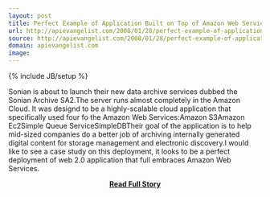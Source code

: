 ```yaml
---
layout: post
title: Perfect Example of Application Built on Top of Amazon Web Services
url: http://apievangelist.com/2008/01/28/perfect-example-of-application-built-on-top-of-amazon-web-services/
source: http://apievangelist.com/2008/01/28/perfect-example-of-application-built-on-top-of-amazon-web-services/
domain: apievangelist.com
image: 
---
```

{% include JB/setup %}<p>Sonian is about to launch their new data archive services dubbed the Sonian Archive SA2.The server runs almost completely in the Amazon Cloud.  It was designd to be a highly-scalable cloud application that specifically used four fo the Amazon Web Services:Amazon S3Amazon Ec2Simple Queue ServiceSimpleDBTheir goal of the application is to help mid-sized companies  do a  better job of archiving internally generated digital content for storage management and electronic discovery.I would like to see a case study on this deployment, it looks to be a perfect deployment of web 2.0 application that full embraces Amazon Web Services.</p>
<center><p><a href="http://apievangelist.com/2008/01/28/perfect-example-of-application-built-on-top-of-amazon-web-services/" style='padding:25px; font-sze:18px; font-weight: bold;'>Read Full Story</a></p></center>
